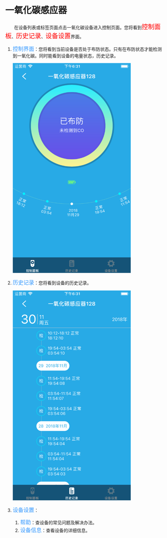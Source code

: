 # 一氧化碳感应器

&emsp;&emsp;在设备列表或标签页面点击一氧化碳设备进入控制页面。您将看到<font style='color:#ff0000;font-size:20px'>控制面板</font>、<font style='color:#ff0000;font-size:20px'>历史记录</font>、<font style='color:#ff0000;font-size:20px'>设备设置</font>界面。

1. <font style='color:#3699ff;font-size:17px'>控制界面</font>：您将看到当前设备是否处于布防状态。只有在布防状态才能检测到一氧化碳。同时能看到设备的电量状态，历史记录。

	<img src="../images/MacBee/CO/控制界面.png" width = "375" height = "667">
	
2. <font style='color:#3699ff;font-size:17px'>历史记录</font>：您将看到设备的历史记录。

	<img src="../images/MacBee/CO/历史记录.png" width = "375" height = "667">
	
3. <font style='color:#3699ff;font-size:17px'>设备设置</font>：
	1. <font style='color:#3699ff;font-size:17px'>帮助</font>：查设备的常见问题及解决办法。
	2. <font style='color:#3699ff;font-size:17px'>设备信息</font>：查看设备的详细信息。